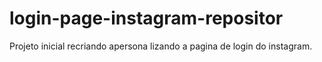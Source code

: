 # login-page-instagram-repositor

Projeto inicial recriando apersona
lizando a pagina de login do instagram.
